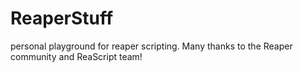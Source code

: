 # ReaperStuff
 personal playground for reaper scripting. Many thanks to the Reaper community and ReaScript team!
